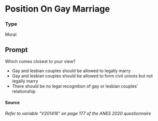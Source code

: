 # Position On Gay Marriage

### Type
Moral

## Prompt
Which comes closest to your view?

- Gay and lesbian couples should be allowed to legally marry
- Gay and lesbian couples should be allowed to form civil
unions but not legally marry
- There should be no legal recognition of gay or lesbian
couples’ relationship


#### Source
###### *Refer to variable "V201416" on page 177 of the ANES 2020 questionnaire*
